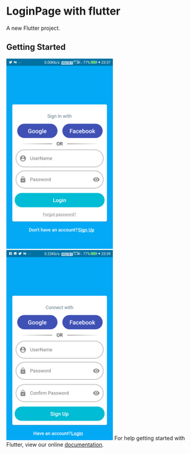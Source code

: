 # LoginPage with flutter

A new Flutter project.

## Getting Started
<img src="loginpage.png" height="500em" />   <img src="signUpPage[1].png" height="500em" />
For help getting started with Flutter, view our online
[documentation](https://flutter.io/).
